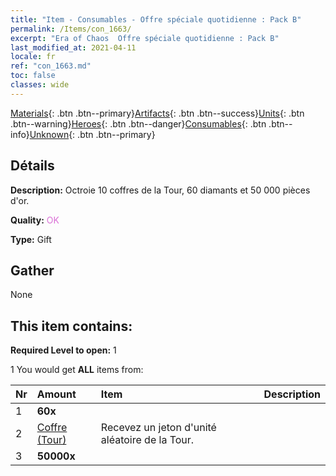 ```yaml
---
title: "Item - Consumables - Offre spéciale quotidienne : Pack B"
permalink: /Items/con_1663/
excerpt: "Era of Chaos  Offre spéciale quotidienne : Pack B"
last_modified_at: 2021-04-11
locale: fr
ref: "con_1663.md"
toc: false
classes: wide
---
```

 [Materials](/fr/Items/){: .btn .btn--primary}[Artifacts](/fr/Items/Artifacts/){: .btn .btn--success}[Units](/fr/Items/Units/){: .btn .btn--warning}[Heroes](/fr/Items/Heroes/){: .btn .btn--danger}[Consumables](/fr/Items/Consumables/){: .btn .btn--info}[Unknown](/fr/Items/Unknown/){: .btn .btn--primary}

## Détails
 **Description:** Octroie 10 coffres de la Tour, 60 diamants et 50 000 pièces d'or.

 **Quality:** <span style="color: #DA70D6">OK</span>

 **Type:** Gift

## Gather

  None

## This item contains:

 **Required Level to open:** 1

 1 You would get **ALL** items  from:

  | Nr | Amount |     Item    | Description |
  |:---|:-------|:------------|:-----------:|
  | 1 |  **60x** | <i class="fas fa-gem"/> |  | 
  | 2 | [Coffre (Tour)](/fr/Items/con_1274/) | Recevez un jeton d'unité aléatoire de la Tour. | 
  | 3 |  **50000x** | <i class="fas fa-coins"/> |  | 
